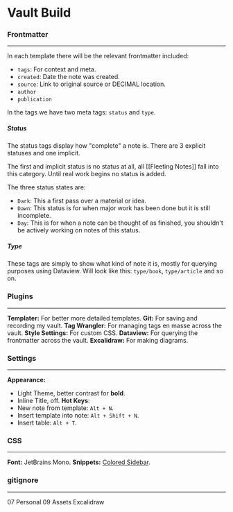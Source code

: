 # Vault Build
### Frontmatter
---
In each template there will be the relevant frontmatter included:
- `tags`: For context and meta.
- `created`: Date the note was created.
- `source`: Link to original source or DECIMAL location.
- `author`
- `publication`

In the tags we have two meta tags: `status` and `type`.
##### Status
The status tags display how "complete" a note is. There are 3 explicit statuses and one implicit.

The first and implicit status is no status at all, all [[Fleeting Notes]] fall into this category. Until real work begins no status is added.

The three status states are:
- `Dark`: This a first pass over a material or idea.
- `Dawn`: This status is for when major work has been done but it is still incomplete.
- `Day`: This is for when a note can be thought of as finished, you shouldn't be actively working on notes of this status.
##### Type
These tags are simply to show what kind of note it is, mostly for querying purposes using Dataview. Will look like this: `type/book`, `type/article` and so on.
### Plugins
---
**Templater:** For better more detailed templates.
**Git:** For saving and recording my vault.
**Tag Wrangler:** For managing tags en masse across the vault.
**Style Settings:** For custom CSS.
**Dataview:** For querying the frontmatter across the vault.
**Excalidraw:** For making diagrams.
### Settings
---
**Appearance:** 
- Light Theme, better contrast for **bold**.
- Inline Title, off.
**Hot Keys**:
- New note from template: `Alt + N`.
- Insert template into note: `Alt + Shift + N`.
- Insert table: `Alt + T`.
### CSS
---
**Font:** JetBrains Mono.
**Snippets:** [Colored Sidebar](https://github.com/CyanVoxel/Obsidian-Colored-Sidebar).
### gitignore
---
07 Personal
09 Assets
Excalidraw






